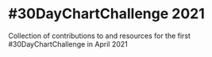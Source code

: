 # #30DayChartChallenge 2021

Collection of contributions to and resources for the first #30DayChartChallenge in April 2021
